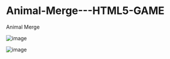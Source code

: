 # Animal-Merge---HTML5-GAME
Animal Merge 

![image](https://github.com/user-attachments/assets/2587c0bc-0129-450d-94df-811aa4dc1803)

![image](https://github.com/user-attachments/assets/3a2965fa-4fc1-4d5b-99ff-712dd37fdf2a)
